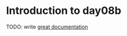 # Introduction to day08b

TODO: write [great documentation](http://jacobian.org/writing/what-to-write/)
